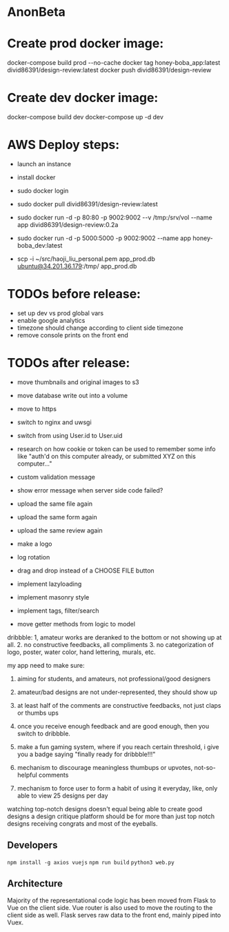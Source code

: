 # AnonBeta

# Create prod docker image:
docker-compose build prod --no-cache
docker tag honey-boba_app:latest divid86391/design-review:latest
docker push divid86391/design-review

# Create dev docker image:
docker-compose build dev
docker-compose up -d dev

# AWS Deploy steps:
- launch an instance
- install docker
- sudo docker login
- sudo docker pull divid86391/design-review:latest
- sudo docker run -d -p 80:80 -p 9002:9002 --v /tmp:/srv/vol --name app divid86391/design-review:0.2a

- sudo docker run -d -p 5000:5000 -p 9002:9002 --name app honey-boba_dev:latest

- scp -i ~/src/haoji_liu_personal.pem app_prod.db ubuntu@34.201.36.179:/tmp/
app_prod.db                      

# TODOs before release:

- set up dev vs prod global vars
- enable google analytics
- timezone should change according to client side timezone
- remove console prints on the front end

# TODOs after release:
- move thumbnails and original images to s3
- move database write out into a volume
- move to https

- switch to nginx and uwsgi

- switch from using User.id to User.uid
- research on how cookie or token can be used to remember some info like "auth'd on this computer already, or submitted XYZ on this computer..."
- custom validation message
- show error message when server side code failed?
- upload the same file again
- upload the same form again
- upload the same review again

- make a logo

- log rotation

- drag and drop instead of a CHOOSE FILE button
- implement lazyloading
- implement masonry style
- implement tags, filter/search
- move getter methods from logic to model


dribbble:
1, amateur works are deranked to the bottom or not showing up at all.
2. no constructive feedbacks, all compliments
3. no categorization of logo, poster, water color, hand lettering, murals, etc.

my app need to make sure:
1. aiming for students, and amateurs, not professional/good designers
1. amateur/bad designs are not under-represented, they should show up
2. at least half of the comments are constructive feedbacks, not just claps or thumbs ups
3. once you receive enough feedback and are good enough, then you switch to dribbble.

4. make a fun gaming system, where if you reach certain threshold, i give you a badge saying "finally ready for dribbble!!!"
5. mechanism to discourage meaningless thumbups or upvotes, not-so-helpful comments
6. mechanism to force user to form a habit of using it everyday, like, only able to view 25 designs per day

watching top-notch designs doesn't equal being able to create good designs
a design critique platform should be for more than just top notch designs receiving congrats and most of the eyeballs.

## Developers
`npm install -g axios vuejs`
`npm run build`
`python3 web.py`

## Architecture

Majority of the representational code logic has been moved from Flask to Vue on the client side.
Vue router is also used to move the routing to the client side as well.
Flask serves raw data to the front end, mainly piped into Vuex.
